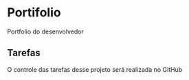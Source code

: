 # Portifolio
Portfolio do desenvolvedor

## Tarefas

O controle das tarefas desse projeto será realizada no GitHub